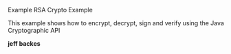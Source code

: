Example RSA Crypto Example

This example shows how to encrypt, decrypt, sign and verify using the Java Cryptographic API

**jeff backes**
